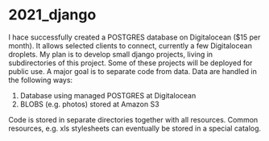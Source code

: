 # 2021_django
I hace successfully created a POSTGRES database on Digitalocean ($15 per month). It allows
selected clients to connect, currently a few Digitalocean droplets. My plan is to develop
small django projects, living in subdirectories of this project. Some of these projects will
be deployed for public use. A major goal is to separate code from data. Data are handled
in the following ways:

1. Database using managed POSTGRES at Digitalocean
2. BLOBS (e.g. photos) stored at Amazon S3

Code is stored in separate directories together with all resources. Common resources, e.g. xls stylesheets
can eventually be stored in a special catalog.
